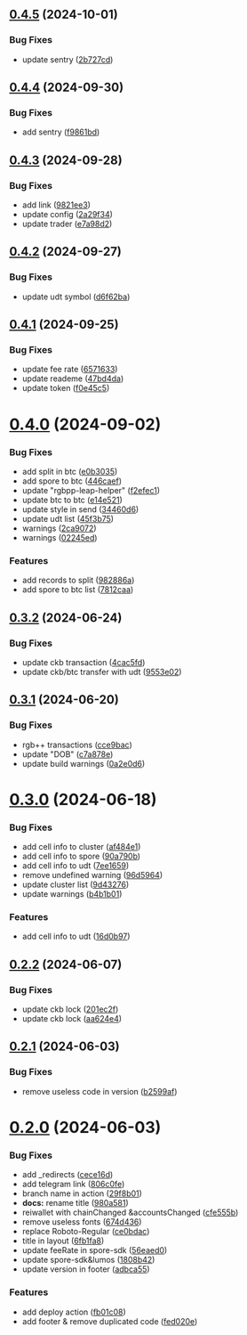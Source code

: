 ## [0.4.5](https://github.com/TeamTaoist/haste-portfolio-dash/compare/v0.4.4...v0.4.5) (2024-10-01)


### Bug Fixes

* update sentry ([2b727cd](https://github.com/TeamTaoist/haste-portfolio-dash/commit/2b727cd672804f4e9507c948b75890da9e7c528e))



## [0.4.4](https://github.com/TeamTaoist/haste-portfolio-dash/compare/v0.4.3...v0.4.4) (2024-09-30)


### Bug Fixes

* add sentry ([f9861bd](https://github.com/TeamTaoist/haste-portfolio-dash/commit/f9861bd6c1753439de41794d2c343e36d68ff8d3))



## [0.4.3](https://github.com/TeamTaoist/haste-portfolio-dash/compare/v0.4.2...v0.4.3) (2024-09-28)


### Bug Fixes

* add link ([9821ee3](https://github.com/TeamTaoist/haste-portfolio-dash/commit/9821ee3be195d4d2523fa3c39b53ba342674637c))
* update config ([2a29f34](https://github.com/TeamTaoist/haste-portfolio-dash/commit/2a29f341daa4c24250a367ae36938b01445a842f))
* update trader ([e7a98d2](https://github.com/TeamTaoist/haste-portfolio-dash/commit/e7a98d2874f178de7f982027897862418114f49c))



## [0.4.2](https://github.com/TeamTaoist/haste-portfolio-dash/compare/v0.4.1...v0.4.2) (2024-09-27)


### Bug Fixes

* update udt symbol ([d6f62ba](https://github.com/TeamTaoist/haste-portfolio-dash/commit/d6f62ba6c482ae1a9f12f18701da8c54d348e64a))



## [0.4.1](https://github.com/TeamTaoist/haste-portfolio-dash/compare/v0.4.0...v0.4.1) (2024-09-25)


### Bug Fixes

* update fee rate ([6571633](https://github.com/TeamTaoist/haste-portfolio-dash/commit/6571633f91138b2233827edd6c522aecafacbe12))
* update reademe ([47bd4da](https://github.com/TeamTaoist/haste-portfolio-dash/commit/47bd4da3d49fb8c4fe71ca46ecc49d1f1e26c308))
* update token ([f0e45c5](https://github.com/TeamTaoist/haste-portfolio-dash/commit/f0e45c5b0b2d5d45eabda3a0c6ecb6ebde31ff28))



# [0.4.0](https://github.com/TeamTaoist/haste-portfolio-dash/compare/v0.3.2...v0.4.0) (2024-09-02)


### Bug Fixes

* add split in btc ([e0b3035](https://github.com/TeamTaoist/haste-portfolio-dash/commit/e0b30358da5992c130927d07db283294a244b907))
* add spore to btc ([446caef](https://github.com/TeamTaoist/haste-portfolio-dash/commit/446caefcfdd632c3299d5be654f217ecd55d2e01))
* update  "rgbpp-leap-helper" ([f2efec1](https://github.com/TeamTaoist/haste-portfolio-dash/commit/f2efec1a006029fd8d6ff937aff4f00eb663ec41))
* update btc to btc ([e14e521](https://github.com/TeamTaoist/haste-portfolio-dash/commit/e14e521941250bbe7d2b8e277fe97992aca794e5))
* update style in send ([34460d6](https://github.com/TeamTaoist/haste-portfolio-dash/commit/34460d6396c5def6f8480a9c0787159042dbed5e))
* update udt list ([45f3b75](https://github.com/TeamTaoist/haste-portfolio-dash/commit/45f3b7572b88b8a5e4d076d5e00e879b820896bb))
* warnings ([2ca9072](https://github.com/TeamTaoist/haste-portfolio-dash/commit/2ca9072c241172c6ab76509ab4ae9694dd2c550c))
* warnings ([02245ed](https://github.com/TeamTaoist/haste-portfolio-dash/commit/02245ed6cbc61faa6f2c1c7c2c3b4cef0950f975))


### Features

* add records to split ([982886a](https://github.com/TeamTaoist/haste-portfolio-dash/commit/982886a1124b1a0a828e9e09032a0783b3f15fc2))
* add spore to btc list ([7812caa](https://github.com/TeamTaoist/haste-portfolio-dash/commit/7812caa118c2d2bff50cc68087bdc0bbaa6bf239))



## [0.3.2](https://github.com/TeamTaoist/haste-portfolio-dash/compare/v0.3.1...v0.3.2) (2024-06-24)


### Bug Fixes

* update ckb transaction ([4cac5fd](https://github.com/TeamTaoist/haste-portfolio-dash/commit/4cac5fd83476db896052cda419451c1ba8f0c580))
* update ckb/btc transfer with udt ([9553e02](https://github.com/TeamTaoist/haste-portfolio-dash/commit/9553e021de6cc59423b5124d07b85d413816ca41))



## [0.3.1](https://github.com/TeamTaoist/haste-portfolio-dash/compare/v0.3.0...v0.3.1) (2024-06-20)


### Bug Fixes

* rgb++ transactions ([cce9bac](https://github.com/TeamTaoist/haste-portfolio-dash/commit/cce9bace597a30af17294a3a3d2574c354085282))
* update "DOB" ([c7a878e](https://github.com/TeamTaoist/haste-portfolio-dash/commit/c7a878e87c1fe80546550984714ba9b1950d77ca))
* update build warnings ([0a2e0d6](https://github.com/TeamTaoist/haste-portfolio-dash/commit/0a2e0d611c82d938ad82670d88503e1123bda8c9))



# [0.3.0](https://github.com/TeamTaoist/haste-portfolio-dash/compare/v0.2.2...v0.3.0) (2024-06-18)


### Bug Fixes

* add cell info to cluster ([af484e1](https://github.com/TeamTaoist/haste-portfolio-dash/commit/af484e1dac379d249818aed49fa8d836aa7db9eb))
* add cell info to spore ([90a790b](https://github.com/TeamTaoist/haste-portfolio-dash/commit/90a790b8bccbdb3762ffb1520c101f28c5462d75))
* add cell info to udt ([7ee1659](https://github.com/TeamTaoist/haste-portfolio-dash/commit/7ee16591ac8addc82693994f502c5b19d922e115))
* remove undefined warning ([96d5964](https://github.com/TeamTaoist/haste-portfolio-dash/commit/96d59643a39aec9dab6d6befb5378589607d7dbc))
* update cluster list ([9d43276](https://github.com/TeamTaoist/haste-portfolio-dash/commit/9d4327633cca4bf7dadb09aed13c8ae6be147e8b))
* update warnings ([b4b1b01](https://github.com/TeamTaoist/haste-portfolio-dash/commit/b4b1b019ced0039b8f8e3d24700d55b0e95f6216))


### Features

* add cell info to udt ([16d0b97](https://github.com/TeamTaoist/haste-portfolio-dash/commit/16d0b97d6759ab185384e23b85fa0626200b7a70))



## [0.2.2](https://github.com/TeamTaoist/haste-portfolio-dash/compare/v0.2.1...v0.2.2) (2024-06-07)


### Bug Fixes

* update ckb lock ([201ec2f](https://github.com/TeamTaoist/haste-portfolio-dash/commit/201ec2fc28536699e22e360e1fffd9fb61787f0a))
* update ckb lock ([aa624e4](https://github.com/TeamTaoist/haste-portfolio-dash/commit/aa624e484ee0a371ffe48cc61b7842eda16da9c6))



## [0.2.1](https://github.com/TeamTaoist/haste-portfolio-dash/compare/v0.2.0...v0.2.1) (2024-06-03)


### Bug Fixes

* remove useless code in version ([b2599af](https://github.com/TeamTaoist/haste-portfolio-dash/commit/b2599afc4ba77c1da7d1e658402fdf655ddd0f04))



# [0.2.0](https://github.com/TeamTaoist/haste-portfolio-dash/compare/cece16d84c9afc2b52f90c2b3e3890712ec10a9b...v0.2.0) (2024-06-03)


### Bug Fixes

* add _redirects ([cece16d](https://github.com/TeamTaoist/haste-portfolio-dash/commit/cece16d84c9afc2b52f90c2b3e3890712ec10a9b))
* add telegram link ([806c0fe](https://github.com/TeamTaoist/haste-portfolio-dash/commit/806c0fef5c22b550b7a53176f29c9e0edebd7a3c))
* branch name in action ([29f8b01](https://github.com/TeamTaoist/haste-portfolio-dash/commit/29f8b010b120d68dc14902cc7c011830ad5451db))
* **docs:** rename title ([980a581](https://github.com/TeamTaoist/haste-portfolio-dash/commit/980a581f7ad49c926f788f9fd10e3f963a9a13d7))
* reiwallet with  chainChanged &accountsChanged ([cfe555b](https://github.com/TeamTaoist/haste-portfolio-dash/commit/cfe555b1bee71456a56775dae1cbd3aaa9605b82))
* remove useless fonts ([674d436](https://github.com/TeamTaoist/haste-portfolio-dash/commit/674d4367fe140ae105de13ce656e96bfbd3d3fd9))
* replace Roboto-Regular ([ce0bdac](https://github.com/TeamTaoist/haste-portfolio-dash/commit/ce0bdaca587743130f20ae223a83c55fd2bacbc8))
* title in layout ([6fb1fa8](https://github.com/TeamTaoist/haste-portfolio-dash/commit/6fb1fa8380bb9f5c024e8de7486da4bc7b190c7a))
* update feeRate in spore-sdk ([56eaed0](https://github.com/TeamTaoist/haste-portfolio-dash/commit/56eaed0b687d6cc7fc38fa72c2febaa6971e838a))
* update spore-sdk&lumos ([1808b42](https://github.com/TeamTaoist/haste-portfolio-dash/commit/1808b424ffa0398f8ed832c9d721e4a211cb7bd3))
* update version in footer ([adbca55](https://github.com/TeamTaoist/haste-portfolio-dash/commit/adbca556e359b80d7828db1ec5771e23543ccdc4))


### Features

* add deploy action ([fb01c08](https://github.com/TeamTaoist/haste-portfolio-dash/commit/fb01c080208db02d4d56ffe0121e380d1d2d4362))
* add footer & remove duplicated code ([fed020e](https://github.com/TeamTaoist/haste-portfolio-dash/commit/fed020e26ad1e80af31019a52739c0db9a2949ec))



